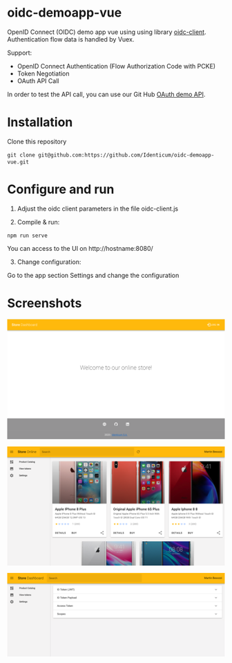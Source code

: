 # oidc-demoapp-vue
OpenID Connect (OIDC) demo app vue using using library [oidc-client](https://github.com/IdentityModel/oidc-client-js).
Authentication flow data is handled by Vuex.

Support:
* OpenID Connect Authentication (Flow Authorization Code with PCKE)
* Token Negotiation
* OAuth API Call

In order to test the API call, you can use our Git Hub [OAuth demo API](https://github.com/Identicum/oauth-demoapi-spring).

# Installation

Clone this repository
```
git clone git@github.com:https://github.com/Identicum/oidc-demoapp-vue.git
```

# Configure and run
1. Adjust the oidc client parameters in the file oidc-client.js

2. Compile & run:
```
npm run serve
```
You can access to the UI on http://hostname:8080/

3. Change configuration:

Go to the app section Settings and change the configuration



# Screenshots

![App login](src/assets/screenshot-login.png)

![App menu](src/assets/screenshot-home.png)

![App tokens](src/assets/screenshot-tokens.png)
